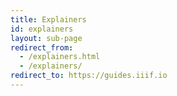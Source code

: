 ```yaml
---
title: Explainers
id: explainers
layout: sub-page
redirect_from:
  - /explainers.html
  - /explainers/
redirect_to: https://guides.iiif.io
---
```



